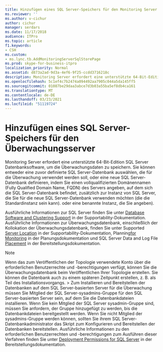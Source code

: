 ```yaml
---
title: Hinzufügen eines SQL Server-Speichers für den Monitoring Server
ms.reviewer: ''
ms.author: v-cichur
author: cichur
manager: serdars
ms.date: 11/17/2018
audience: ITPro
ms.topic: article
f1.keywords:
- CSH
ms.custom:
- ms.lync.tb.AddMonitoringServerSqlStorePage
ms.prod: skype-for-business-itpro
localization_priority: Normal
ms.assetid: d873a2ad-9d3a-4ef6-9f25-ccdd3716218c
description: Monitoring Server erfordert eine unterstützte 64-Bit-Edition SQL Server Datenbanksoftware, um die Überwachungsdaten zu speichern. Sie können entweder eine zuvor definierte SQL Server-Datenbank auswählen, die für die Überwachung verwendet werden soll, oder eine neue SQL Server-Datenbank definieren, indem Sie einen vollqualifizierten Domänennamen (Fully Qualified Domain Name, FQDN) des Servers angeben, auf dem sich die SQL Server-Datenbank befindet, zusätzlich zur Instanz von SQL Server, die Sie für die neue SQL Server-Datenbank verwenden möchten (die die Standardinstanz sein kann). oder eine benannte Instanz, die Sie angeben).
ms.openlocfilehash: 5c1ef4c7b2474a094492aa7905c044a5da145ff5
ms.sourcegitcommit: 01087be29daa3abce7d3b03a55ba5ef8db4ca161
ms.translationtype: MT
ms.contentlocale: de-DE
ms.lasthandoff: 03/23/2021
ms.locfileid: "51119724"
---
```

# <a name="add-monitoring-server-sql-server-store"></a>Hinzufügen eines SQL Server-Speichers für den Überwachungsserver

Monitoring Server erfordert eine unterstützte 64-Bit-Edition SQL Server Datenbanksoftware, um die Überwachungsdaten zu speichern. Sie können entweder eine zuvor definierte SQL Server-Datenbank auswählen, die für die Überwachung verwendet werden soll, oder eine neue SQL Server-Datenbank definieren, indem Sie einen vollqualifizierten Domänennamen (Fully Qualified Domain Name, FQDN) des Servers angeben, auf dem sich die SQL Server-Datenbank befindet, zusätzlich zur Instanz von SQL Server, die Sie für die neue SQL Server-Datenbank verwenden möchten (die die Standardinstanz sein kann). oder eine benannte Instanz, die Sie angeben).

Ausführliche Informationen zur SQL Server finden Sie unter [Database Software and Clustering Support](/previous-versions/office/lync-server-2013/lync-server-2013-database-software-support) in der Supportability-Dokumentation. Ausführliche Informationen zur Überwachungsdatenbank, einschließlich der Kollokation der Überwachungsdatenbank, finden Sie unter Supported [Server Location](/previous-versions/office/lync-server-2013/lync-server-2013-supported-server-collocation) in der Supportability-Dokumentation, Planning[for Monitoring](/previous-versions/office/lync-server-2013/lync-server-2013-planning-for-monitoring) in der Planungsdokumentation und SQL Server Data and Log File [Placement](/previous-versions/office/lync-server-2013/lync-server-2013-sql-server-data-and-log-file-placement) in der Bereitstellungsdokumentation.

> [!NOTE]
> Wenn das zum Veröffentlichen der Topologie verwendete Konto über die erforderlichen Benutzerrechte und -berechtigungen verfügt, können Sie die Überwachungsdatenbank beim Veröffentlichen Ihrer Topologie erstellen. Sie können die Datenbank auch zu einem späteren Zeitpunkt erstellen, z. B. als Teil des Installationsvorgangs. > Zum Installieren und Bereitstellen der Datenbanken auf dem SQL Server-basierten Server für die Überwachung müssen Sie Mitglied der SQL Server-sysadmins-Gruppe für den SQL Server-basierten Server sein, auf dem Sie die Datenbankdateien installieren. Wenn Sie kein Mitglied der SQL Server sysadmin-Gruppe sind, müssen Sie anfordern, der Gruppe hinzugefügt zu werden, bis die Datenbankdateien bereitgestellt werden. Wenn Sie nicht Mitglied der sysadmins-Gruppe werden können, sollten Sie ihrem SQL Server-Datenbankadministrator das Skript zum Konfigurieren und Bereitstellen der Datenbanken bereitstellen. Ausführliche Informationen zu den erforderlichen Benutzerrechten und -berechtigungen zum Ausführen dieser Verfahren finden Sie unter [Deployment Permissions for SQL Server](/previous-versions/office/lync-server-2013/lync-server-2013-deployment-permissions-for-sql-server) in der Bereitstellungsdokumentation.